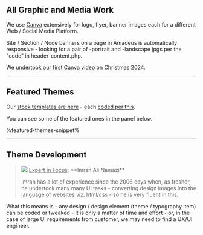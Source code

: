 ## All Graphic and Media Work

We use [Canva](https://canva.com/) extensively for logo, flyer, banner images each for a different Web / Social Media Platform.

Site / Section / Node banners on a page in Amadeus is automatically responsive - looking for a pair of -portrait and -landscape jpgs per the "code" in header-content.php.

We undertook [our first Canva video](https://globalconcernsindia.org/#utm) on Christmas 2024.

---

## Featured Themes

Our [stock templates are here](%builder-url%themes/#utm) - each [coded per this](%url%how-to/create-a-theme/).

You  can see some of the featured ones in the panel below.

%featured-themes-snippet%

---

## Theme Development

> <img class="img-right img-max-200" src="https://imran.yieldmore.org/assets/imran/imran-matrimandir-2012.jpg" />
> <u>Expert in Focus</u>: **Imran Ali Namazi**<br />
> 
> Imran has a lot of experience since the 2006 days when, as fresher, he undertook many many UI tasks - converting design images into the language of websites viz. html/css - so he is very fluent in this.

What this means is - any design / design element (theme / typography item) can be coded or tweaked - it is only a matter of time and effort - or, in the case of large UI requirements from customer, we may need to find a UX/UI engineer.
